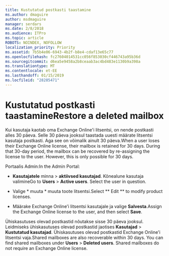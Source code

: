 ```yaml
---
title: Kustutatud postkasti taastamine
ms.author: dmaguire
author: msdmaguire
manager: serdars
ms.date: 2/8/2018
ms.audience: ITPro
ms.topic: article
ROBOTS: NOINDEX, NOFOLLOW
localization_priority: Priority
ms.assetid: 7b5b4e06-6943-4b2f-b8e4-cdaf13e65c77
ms.openlocfilehash: fc27604014531cc056f853030cf446743a95b36d
ms.sourcegitcommit: d6ea5e9458a2b8ceaab3ac4bd483e1130b9a398a
ms.translationtype: MT
ms.contentlocale: et-EE
ms.lasthandoff: 01/15/2019
ms.locfileid: "28285471"
---
```

# <a name="restore-a-deleted-mailbox"></a><span data-ttu-id="6e88b-102">Kustutatud postkasti taastamine</span><span class="sxs-lookup"><span data-stu-id="6e88b-102">Restore a deleted mailbox</span></span>

<span data-ttu-id="6e88b-p101">Kui kasutaja kaotab oma Exchange Online'i litsentsi, on nende postkasti alles 30 päeva. Selle 30 päeva jooksul taastada uuesti määrate litsentsi kasutaja postkasti. Aga see on võimalik ainult 30 päeva.</span><span class="sxs-lookup"><span data-stu-id="6e88b-p101">When a user loses their Exchange Online license, their mailbox is retained for 30 days. During that 30-day period, the mailbox can be recovered by re-assigning the license to the user. However, this is only possible for 30 days.</span></span>
  
<span data-ttu-id="6e88b-106">Portaalis Admin:</span><span class="sxs-lookup"><span data-stu-id="6e88b-106">In the Admin Portal:</span></span>
  
- <span data-ttu-id="6e88b-p102">**Kasutajatele** minna \> **aktiivsed kasutajad**. Kõnealune kasutaja valimine</span><span class="sxs-lookup"><span data-stu-id="6e88b-p102">Go to **Users** \> **Active users**. Select the user in question.</span></span>
    
- <span data-ttu-id="6e88b-109">Valige \* muuta \* muuta toote litsentsi.</span><span class="sxs-lookup"><span data-stu-id="6e88b-109">Select \*\* Edit \*\* to modify product licenses.</span></span> 
    
- <span data-ttu-id="6e88b-110">Määrake Exchange Online'i litsentsi kasutajale ja valige **Salvesta**.</span><span class="sxs-lookup"><span data-stu-id="6e88b-110">Assign the Exchange Online license to the user, and then select **Save**.</span></span>
    
<span data-ttu-id="6e88b-p103">Ühiskasutuses olevad postkastid nõutakse sisse 30 päeva jooksul. Leidmiseks ühiskasutuses olevad postkastid jaotises **Kasutajad** \> **Kustutatud kasutajad**. Ühiskasutuses olevad postkastid Exchange Online'i litsentsi vaja.</span><span class="sxs-lookup"><span data-stu-id="6e88b-p103">Shared mailboxes are also recoverable within 30 days. You can find shared mailboxes under **Users** \> **Deleted users**. Shared mailboxes do not require an Exchange Online license.</span></span>
  

